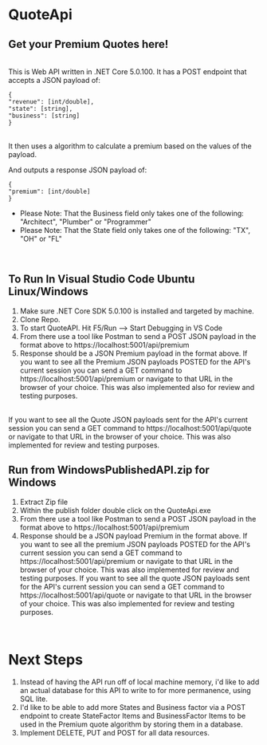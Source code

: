 # QuoteApi
## Get your Premium Quotes here!
<br /> This is Web API written in .NET Core 5.0.100. It has a POST endpoint that accepts a JSON payload of:
```
{
"revenue": [int/double],
"state": [string],
"business": [string]
}
```
<br /> It then uses a algorithm to calculate a premium based on the values of the payload.

And outputs a response JSON payload of:
```
{
"premium": [int/double]
}
```
- Please Note: That the Business field only takes one of the following: "Architect", "Plumber" or "Programmer"
- Please Note: That the State field only takes one of the following: "TX", "OH" or "FL" 
<br />

## To Run In Visual Studio Code Ubuntu Linux/Windows 
1. Make sure .NET Core SDK 5.0.100 is installed and targeted by machine. 
2. Clone Repo.
3. To start QuoteAPI. Hit F5/Run --> Start Debugging in VS Code
4. From there use a tool like Postman to send a POST JSON payload in the format above to https://localhost:5001/api/premium
5. Response should be a JSON Premium payload in the format above.
If you want to see all the Premium JSON payloads POSTED for the API's current session you can send a GET command to 
https://localhost:5001/api/premium or navigate to that URL in the browser of your choice. This was also implemented also for review and testing purposes.
<br />
If you want to see all the Quote JSON payloads sent for the API's current session you can send a GET command to 
https://localhost:5001/api/quote or navigate to that URL in the browser of your choice. This was also implemented for review and testing purposes.
<br /> 

## Run from WindowsPublishedAPI.zip for Windows
1. Extract Zip file
2. Within the publish folder double click on the QuoteApi.exe
3. From there use a tool like Postman to send a POST JSON payload in the format above to https://localhost:5001/api/premium
4. Response should be a JSON payload Premium in the format above.
If you want to see all the premium JSON payloads POSTED for the API's current session you can send a GET command to 
https://localhost:5001/api/premium or navigate to that URL in the browser of your choice. This was also implemented for review and testing purposes.
If you want to see all the quote JSON payloads sent for the API's current session you can send a GET command to 
https://localhost:5001/api/quote or navigate to that URL in the browser of your choice. This was also implemented for review and testing purposes.
<br /> 

# Next Steps
1. Instead of having the API run off of local machine memory, 
i'd like to add an actual database for this API to write to for more permanence, 
using SQL lite.
2. I'd like to be able to add more States and Business factor via a POST endpoint to create StateFactor Items and BusinessFactor Items to be used in the Premium quote algorithm by storing them in a database.
3. Implement DELETE, PUT and POST for all data resources.
